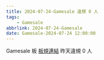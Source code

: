 ```yaml
---
title: 2024-07-24-Gamesale 違規 0 人
tags:
    - Gamesale
abbrlink: 2024-07-24-Gamesale
date: Gamesale-2024-07-24 12:00:00
---
```

Gamesale 板 [板規連結](https://www.ptt.cc/bbs/Gossiping/M.1637425085.A.07D.html)
昨天違規 0 人
